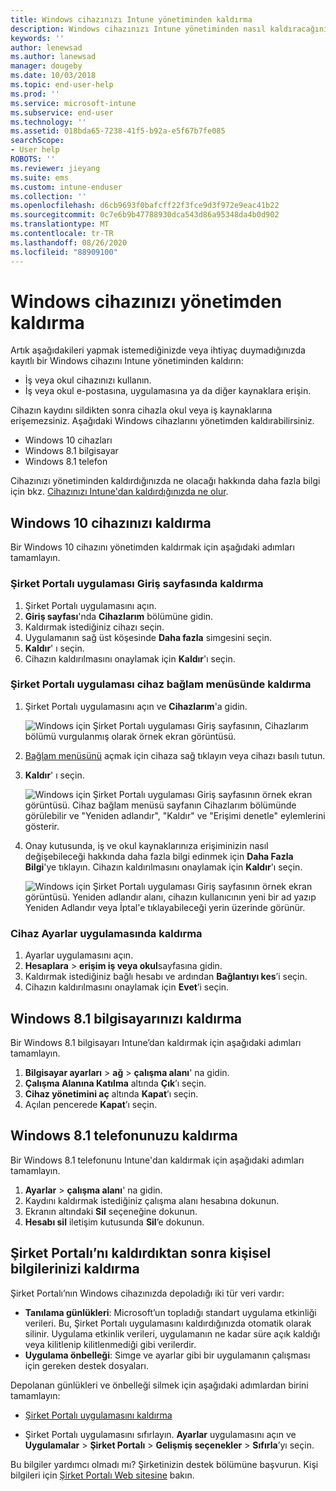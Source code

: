 ```yaml
---
title: Windows cihazınızı Intune yönetiminden kaldırma
description: Windows cihazınızı Intune yönetiminden nasıl kaldıracağınızı açıklar
keywords: ''
author: lenewsad
ms.author: lanewsad
manager: dougeby
ms.date: 10/03/2018
ms.topic: end-user-help
ms.prod: ''
ms.service: microsoft-intune
ms.subservice: end-user
ms.technology: ''
ms.assetid: 018bda65-7238-41f5-b92a-e5f67b7fe085
searchScope:
- User help
ROBOTS: ''
ms.reviewer: jieyang
ms.suite: ems
ms.custom: intune-enduser
ms.collection: ''
ms.openlocfilehash: d6cb9693f0bafcff22f3fce9d3f972e9eac41b22
ms.sourcegitcommit: 0c7e6b9b47788930dca543d86a95348da4b0d902
ms.translationtype: MT
ms.contentlocale: tr-TR
ms.lasthandoff: 08/26/2020
ms.locfileid: "88909100"
---
```

# <a name="remove-your-windows-device-from-management"></a>Windows cihazınızı yönetimden kaldırma

Artık aşağıdakileri yapmak istemediğinizde veya ihtiyaç duymadığınızda kayıtlı bir Windows cihazını Intune yönetiminden kaldırın:  
* İş veya okul cihazınızı kullanın. 
* İş veya okul e-postasına, uygulamasına ya da diğer kaynaklara erişin.

Cihazın kaydını sildikten sonra cihazla okul veya iş kaynaklarına erişemezsiniz. Aşağıdaki Windows cihazlarını yönetimden kaldırabilirsiniz.  
* Windows 10 cihazları 
* Windows 8.1 bilgisayar
* Windows 8.1 telefon
 
Cihazınızı yönetiminden kaldırdığınızda ne olacağı hakkında daha fazla bilgi için bkz. [Cihazınızı Intune'dan kaldırdığınızda ne olur](what-happens-if-you-unenroll-your-device-from-intune-windows.md).  

## <a name="remove-your-windows-10-device"></a>Windows 10 cihazınızı kaldırma
Bir Windows 10 cihazını yönetimden kaldırmak için aşağıdaki adımları tamamlayın.

### <a name="remove-in-company-portal-app-home-page"></a>Şirket Portalı uygulaması **Giriş** sayfasında kaldırma  

1. Şirket Portalı uygulamasını açın.
2. **Giriş sayfası**'nda **Cihazlarım** bölümüne gidin.
3. Kaldırmak istediğiniz cihazı seçin.
3. Uygulamanın sağ üst köşesinde **Daha fazla** simgesini seçin.
4. **Kaldır**' ı seçin. 
5. Cihazın kaldırılmasını onaylamak için **Kaldır**'ı seçin.  

### <a name="remove-in-company-portal-app-device-context-menu"></a>Şirket Portalı uygulaması cihaz bağlam menüsünde kaldırma  

1. Şirket Portalı uygulamasını açın ve **Cihazlarım**'a gidin.

    ![Windows için Şirket Portalı uygulaması Giriş sayfasının, Cihazlarım bölümü vurgulanmış olarak örnek ekran görüntüsü.](./media/1809_CheckAccess_Context_Select_Device.png)

2. [Bağlam menüsünü](//windows/uwp/design/controls-and-patterns/menus) açmak için cihaza sağ tıklayın veya cihazı basılı tutun.  

3. **Kaldır**' ı seçin.  

    ![Windows için Şirket Portalı uygulaması Giriş sayfasının örnek ekran görüntüsü. Cihaz bağlam menüsü sayfanın **Cihazlarım** bölümünde görülebilir ve "Yeniden adlandır", "Kaldır" ve "Erişimi denetle" eylemlerini gösterir.](./media/1809_DeviceContextMenu_Windows_CP.png)  

5. Onay kutusunda, iş ve okul kaynaklarınıza erişiminizin nasıl değişebileceği hakkında daha fazla bilgi edinmek için **Daha Fazla Bilgi**'ye tıklayın. Cihazın kaldırılmasını onaylamak için **Kaldır**'ı seçin.   

     ![Windows için Şirket Portalı uygulaması Giriş sayfasının örnek ekran görüntüsü. Yeniden adlandır alanı, cihazın kullanıcının yeni bir ad yazıp Yeniden Adlandır veya İptal'e tıklayabileceği yerin üzerinde görünür.](./media/1808_RemoveDevice_Popup.png)  


### <a name="remove-in-device-settings-app"></a>Cihaz Ayarlar uygulamasında kaldırma
1. Ayarlar uygulamasını açın. 
2. **Hesaplara**  >  **erişim iş veya okul**sayfasına gidin.
3. Kaldırmak istediğiniz bağlı hesabı ve ardından **Bağlantıyı kes**’i seçin.
4. Cihazın kaldırılmasını onaylamak için **Evet**’i seçin.

## <a name="remove-your-windows-81-computer"></a>Windows 8.1 bilgisayarınızı kaldırma
Bir Windows 8.1 bilgisayarı Intune’dan kaldırmak için aşağıdaki adımları tamamlayın.

1. **Bilgisayar ayarları**  >  **ağ**  >  **çalışma alanı**' na gidin.
2. **Çalışma Alanına Katılma** altında **Çık**’ı seçin.
3. **Cihaz yönetimini aç** altında **Kapat**’ı seçin.
4. Açılan pencerede **Kapat**’ı seçin.

## <a name="remove-your-windows-81-phone"></a>Windows 8.1 telefonunuzu kaldırma
Bir Windows 8.1 telefonunu Intune'dan kaldırmak için aşağıdaki adımları tamamlayın.

1. **Ayarlar**  >  **çalışma alanı**' na gidin.
2. Kaydını kaldırmak istediğiniz çalışma alanı hesabına dokunun.
3. Ekranın altındaki **Sil** seçeneğine dokunun.
4. **Hesabı sil** iletişim kutusunda **Sil**’e dokunun.  
## <a name="removing-your-personal-information-after-removing-the-company-portal"></a>Şirket Portalı’nı kaldırdıktan sonra kişisel bilgilerinizi kaldırma  

Şirket Portalı’nın Windows cihazınızda depoladığı iki tür veri vardır:

- **Tanılama günlükleri**: Microsoft’un topladığı standart uygulama etkinliği verileri. Bu, Şirket Portalı uygulamasını kaldırdığınızda otomatik olarak silinir. Uygulama etkinlik verileri, uygulamanın ne kadar süre açık kaldığı veya kilitlenip kilitlenmediği gibi verilerdir.
- **Uygulama önbelleği**: Simge ve ayarlar gibi bir uygulamanın çalışması için gereken destek dosyaları.

Depolanan günlükleri ve önbelleği silmek için aşağıdaki adımlardan birini tamamlayın:

* [Şirket Portalı uygulamasını kaldırma](https://support.microsoft.com/help/4028003/windows-10-uninstall-apps-and-programs) 

* Şirket Portalı uygulamasını sıfırlayın. **Ayarlar** uygulamasını açın ve **Uygulamalar** > **Şirket Portalı** > **Gelişmiş seçenekler** > **Sıfırla**’yı seçin. 

Bu bilgiler yardımcı olmadı mı? Şirketinizin destek bölümüne başvurun. Kişi bilgileri için [Şirket Portalı Web sitesine](https://go.microsoft.com/fwlink/?linkid=2010980) bakın.